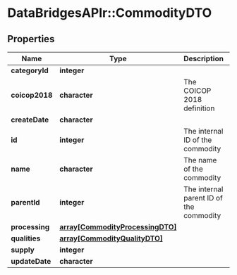 # DataBridgesAPIr::CommodityDTO


## Properties
Name | Type | Description | Notes
------------ | ------------- | ------------- | -------------
**categoryId** | **integer** |  | [optional] 
**coicop2018** | **character** | The COICOP 2018 definition | [optional] 
**createDate** | **character** |  | [optional] 
**id** | **integer** | The internal ID of the commodity | [optional] 
**name** | **character** | The name of the commodity | [optional] 
**parentId** | **integer** | The internal parent ID of the commodity | [optional] 
**processing** | [**array[CommodityProcessingDTO]**](CommodityProcessingDTO.md) |  | [optional] 
**qualities** | [**array[CommodityQualityDTO]**](CommodityQualityDTO.md) |  | [optional] 
**supply** | **integer** |  | [optional] 
**updateDate** | **character** |  | [optional] 


